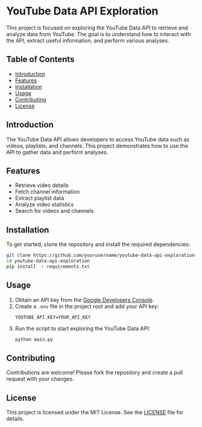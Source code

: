 # YouTube Data API Exploration

This project is focused on exploring the YouTube Data API to retrieve and analyze data from YouTube. The goal is to understand how to interact with the API, extract useful information, and perform various analyses.

## Table of Contents
- [Introduction](#introduction)
- [Features](#features)
- [Installation](#installation)
- [Usage](#usage)
- [Contributing](#contributing)
- [License](#license)

## Introduction
The YouTube Data API allows developers to access YouTube data such as videos, playlists, and channels. This project demonstrates how to use the API to gather data and perform analyses.

## Features
- Retrieve video details
- Fetch channel information
- Extract playlist data
- Analyze video statistics
- Search for videos and channels

## Installation
To get started, clone the repository and install the required dependencies:

```bash
git clone https://github.com/yourusername/youtube-data-api-exploration.git
cd youtube-data-api-exploration
pip install -r requirements.txt
```

## Usage
1. Obtain an API key from the [Google Developers Console](https://console.developers.google.com/).
2. Create a `.env` file in the project root and add your API key:
    ```
    YOUTUBE_API_KEY=YOUR_API_KEY
    ```
3. Run the script to start exploring the YouTube Data API:
    ```bash
    python main.py
    ```

## Contributing
Contributions are welcome! Please fork the repository and create a pull request with your changes.

## License
This project is licensed under the MIT License. See the [LICENSE](LICENSE) file for details.